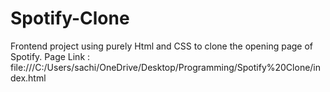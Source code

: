 # Spotify-Clone
Frontend project using purely Html and CSS to clone the opening page of Spotify.
Page Link : file:///C:/Users/sachi/OneDrive/Desktop/Programming/Spotify%20Clone/index.html
